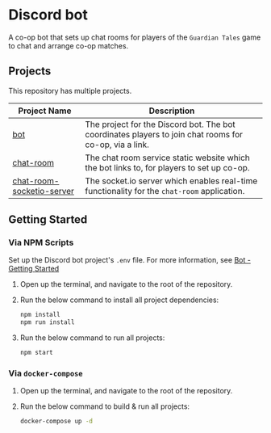 # Discord bot

A co-op bot that sets up chat rooms for players of the `Guardian Tales` game to chat and arrange co-op matches.

## Projects

This repository has multiple projects.

Project Name | Description
--- | ---
[bot](./bot/README.md) | The project for the Discord bot. The bot coordinates players to join chat rooms for co-op, via a link.
[chat-room](./chat-room/README.md) | The chat room service static website which the bot links to, for players to set up co-op.
[chat-room-socketio-server](./chat-room-socketio-server/README.md) | The socket.io server which enables real-time functionality for the `chat-room` application.

## Getting Started

### Via NPM Scripts

Set up the Discord bot project's `.env` file. For more information, see [Bot - Getting Started](./bot/README.md#getting-started)

1. Open up the terminal, and navigate to the root of the repository.

2. Run the below command to install all project dependencies:

   ```bash
   npm install
   npm run install
   ```

3. Run the below command to run all projects:

   ```bash
   npm start
   ```

### Via `docker-compose`

1. Open up the terminal, and navigate to the root of the repository.

2. Run the below command to build & run all projects:

   ```bash
   docker-compose up -d
   ```

